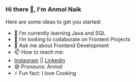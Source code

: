 ### Hi there 👋, I'm Anmol Naik


Here are some ideas to get you started:

- 🌱 I’m currently learning Java and SQL
- 👯 I’m looking to collaborate on Frontent Projects
- 💬 Ask me about Frontend Development
- 📫 How to reach me: 
- [Instagram](instagram.com/anmol__naik) || [Linkedin](https://www.linkedin.com/in/anmol-naik/)
- 😄 Pronouns: Anmol
- ⚡ Fun fact: I love Cooking

